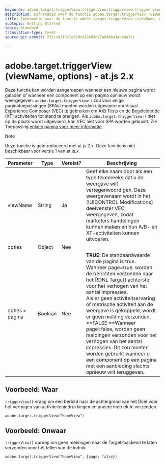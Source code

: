 ```yaml
---
keywords: adobe.target.triggerView;triggerView;triggerview;trigger view;at.js;functions;function;viewName;viewname;view name
description: Informatie over de functie adobe.target.triggerView (viewName, options) voor de Adobe Target at.js JavaScript-bibliotheek.
title: Informatie over de functie adobe.target.triggerView (viewName, options) voor de Adobe Target at.js JavaScript-bibliotheek.
subtopic: Getting Started
topic: Standard
translation-type: tm+mt
source-git-commit: 217ca811521e67dcd1b063d77a644ba3ae94a72c

---
```



# adobe.target.triggerView (viewName, options) - at.js 2.x

Deze functie kan worden aangeroepen wanneer een nieuwe pagina wordt geladen of wanneer een component op een pagina opnieuw wordt weergegeven. `adobe.target.triggerView()` zou voor enige paginatoepassingen (SPAs) moeten worden uitgevoerd om Visual Experience Composer (VEC) te gebruiken om A/B Tests en de Begeleidende (XT) activiteiten tot stand te brengen. Als `adobe.target.triggerView()` niet op de plaats wordt uitgevoerd, kan VEC niet voor SPA worden gebruikt. Zie Toepassing [enkele pagina voor meer informatie](/help/c-implementing-target/c-implementing-target-for-client-side-web/how-to-deployatjs/target-atjs-single-page-application.md).

>[!NOTE]
>
>Deze functie is geïntroduceerd met at.js 2.x. Deze functie is niet beschikbaar voor versie 1 van at.js.*x*.

| Parameter | Type | Vereist? | Beschrijving |
| --- | --- | --- | --- |
| viewName | String | Ja | Geef elke naam door als een type tekenreeks dat u de weergave wilt vertegenwoordigen. Deze weergavenaam wordt in het [!UICONTROL Modifications] deelvenster VEC weergegeven, zodat marketers handelingen kunnen maken en hun A/B- en XT-activiteiten kunnen uitvoeren. |
| opties | Object | Nee |  |
| opties > pagina | Boolean | Nee | **TRUE:** De standaardwaarde van de pagina is true. Wanneer page=true, worden de berichten verzonden naar het [!DNL Target] achterste voor het verhogen van het aantal impressies.<br>Als er geen activiteitservaring of metrische activiteit aan de weergave is gekoppeld, wordt er geen melding verzonden.<br>**FALSE:**Wanneer page=false, worden geen meldingen verzonden voor het verhogen van het aantal impressies. Dit zou moeten worden gebruikt wanneer u een component op een pagina met een aanbieding slechts opnieuw wilt teruggeven. |

## Voorbeeld: Waar

`triggerView()` vraag om een bericht naar de achtergrond van het Doel voor het verhogen van activiteitenindrukkingen en andere metriek te verzenden.

```
adobe.target.triggerView("homeView")
```

## Voorbeeld: Onwaar

`triggerView()` oproep om geen meldingen naar de Target-backend te laten verzenden voor het tellen van de indruk.

```
adobe.target.triggerView("homeView", {page: false})
```
